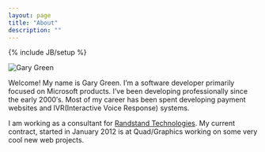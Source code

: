 ```yaml
---
layout: page
title: "About"
description: ""
---
```

{% include JB/setup %}

![Gary Green](http://www.gravatar.com/avatar/842f96994ab9d19dc84ce1574b689031.png?s=160)

Welcome!  My name is Gary Green.  I’m a software developer primarily focused on Microsoft products. I’ve been developing professionally since the early 2000′s. Most of my career has been spent developing payment websites and IVR(Interactive Voice Response) systems.

I am working as a consultant for [Randstand Technologies](http://technologies.randstadusa.com/).  My current contract, started in January 2012 is at Quad/Graphics working on some very cool new web projects.